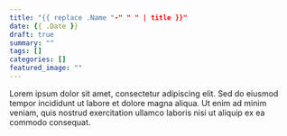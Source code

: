 ```yaml
---
title: "{{ replace .Name "-" " " | title }}"
date: {{ .Date }}
draft: true
summary: ""
tags: []
categories: []
featured_image: ""
---
```


Lorem ipsum dolor sit amet, consectetur adipiscing elit. Sed do eiusmod tempor incididunt ut labore et dolore magna aliqua. Ut enim ad minim veniam, quis nostrud exercitation ullamco laboris nisi ut aliquip ex ea commodo consequat.